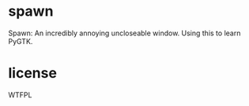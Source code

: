 spawn
=====

Spawn: An incredibly annoying uncloseable window. Using this to learn PyGTK.

license
=======

WTFPL
